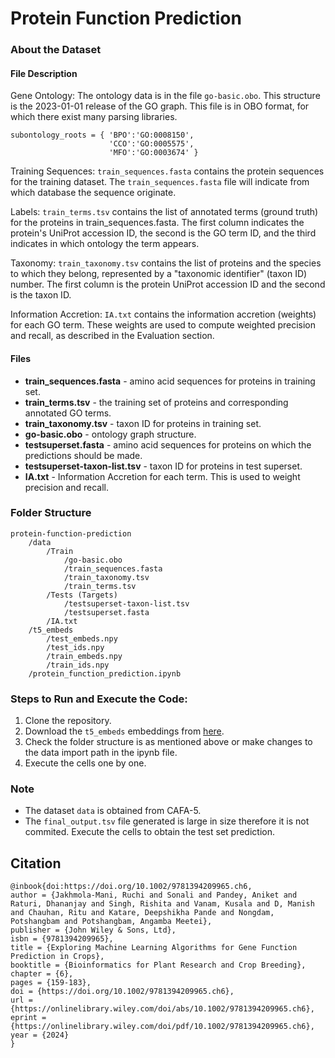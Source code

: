 # Protein Function Prediction

### About the Dataset

#### File Description

Gene Ontology: The ontology data is in the file `go-basic.obo`. This structure is the 2023-01-01 release of the GO graph. This file is in OBO format, for which there exist many parsing libraries.
```
subontology_roots = { 'BPO':'GO:0008150',
                      'CCO':'GO:0005575',
                      'MFO':'GO:0003674' }
```

Training Sequences: `train_sequences.fasta` contains the protein sequences for the training dataset. The `train_sequences.fasta` file will indicate from which database the sequence originate.

Labels: `train_terms.tsv` contains the list of annotated terms (ground truth) for the proteins in train_sequences.fasta. The first column indicates the protein's UniProt accession ID, the second is the GO term ID, and the third indicates in which ontology the term appears.

Taxonomy: `train_taxonomy.tsv` contains the list of proteins and the species to which they belong, represented by a "taxonomic identifier" (taxon ID) number. The first column is the protein UniProt accession ID and the second is the taxon ID.

Information Accretion: `IA.txt` contains the information accretion (weights) for each GO term. These weights are used to compute weighted precision and recall, as described in the Evaluation section.

#### Files

- **train_sequences.fasta** - amino acid sequences for proteins in training set.
- **train_terms.tsv** - the training set of proteins and corresponding annotated GO terms.
- **train_taxonomy.tsv** - taxon ID for proteins in training set.
- **go-basic.obo** - ontology graph structure.
- **testsuperset.fasta** - amino acid sequences for proteins on which the predictions should be made.
- **testsuperset-taxon-list.tsv** - taxon ID for proteins in test superset.
- **IA.txt** - Information Accretion for each term. This is used to weight precision and recall.

### Folder Structure

``` 
protein-function-prediction
	/data
	    /Train
	        /go-basic.obo
	        /train_sequences.fasta
	        /train_taxonomy.tsv
	        /train_terms.tsv
	    /Tests (Targets)
	        /testsuperset-taxon-list.tsv
	        /testsuperset.fasta
	    /IA.txt
	/t5_embeds
	    /test_embeds.npy
	    /test_ids.npy
	    /train_embeds.npy
	    /train_ids.npy
	/protein_function_prediction.ipynb
```

### Steps to Run and Execute the Code:

1. Clone the repository.
2. Download the `t5_embeds` embeddings from [here](https://www.kaggle.com/datasets/sergeifironov/t5embeds).
3. Check the folder structure is as mentioned above or make changes to the data import path in the ipynb file.
4. Execute the cells one by one.

### Note

- The dataset `data` is obtained from CAFA-5.
- The `final_output.tsv` file generated is large in size therefore it is not commited. Execute the cells to obtain the test set prediction.

## Citation
```
@inbook{doi:https://doi.org/10.1002/9781394209965.ch6,
author = {Jakhmola-Mani, Ruchi and Sonali and Pandey, Aniket and Raturi, Dhananjay and Singh, Rishita and Vanam, Kusala and D, Manish and Chauhan, Ritu and Katare, Deepshikha Pande and Nongdam, Potshangbam and Potshangbam, Angamba Meetei},
publisher = {John Wiley & Sons, Ltd},
isbn = {9781394209965},
title = {Exploring Machine Learning Algorithms for Gene Function Prediction in Crops},
booktitle = {Bioinformatics for Plant Research and Crop Breeding},
chapter = {6},
pages = {159-183},
doi = {https://doi.org/10.1002/9781394209965.ch6},
url = {https://onlinelibrary.wiley.com/doi/abs/10.1002/9781394209965.ch6},
eprint = {https://onlinelibrary.wiley.com/doi/pdf/10.1002/9781394209965.ch6},
year = {2024}
}
```
